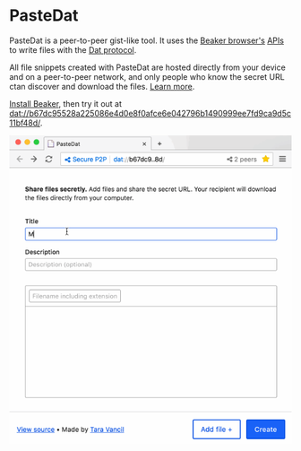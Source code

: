 # PasteDat

PasteDat is a peer-to-peer gist-like tool. It uses the [Beaker browser's](https://beakerbrowser.com) [APIs](https://beakerbrowser.com/docs/apis/) to write files with the [Dat protocol](https://github.com/datproject/dat).

All file snippets created with PasteDat are hosted directly from your device and on a peer-to-peer network, and only people who know the secret URL ctan discover and download the files. [Learn more](https://beakerbrowser.com/docs/tutorials/share-files-secretly.html).

[Install Beaker](https://beakerbrowser.com/docs/install/), then try it out
at <a href="dat://b67dc95528a225086e4d0e8f0afce6e042796b1490999ee7fd9ca9d5c11bf48d/">dat://b67dc95528a225086e4d0e8f0afce6e042796b1490999ee7fd9ca9d5c11bf48d/</a>.

![alt text](./demo.gif "PasteBin demo")